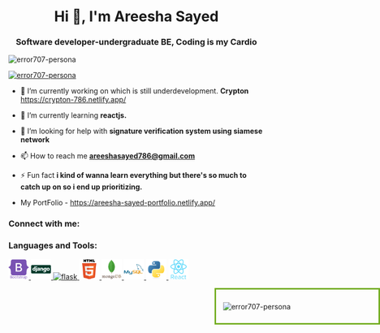 <link rel="stylesheet" href="https://stackpath.bootstrapcdn.com/bootstrap/4.1.3/css/bootstrap.min.css" integrity="sha384-MCw98/SFnGE8fJT3GXwEOngsV7Zt27NXFoaoApmYm81iuXoPkFOJwJ8ERdknLPMO" crossorigin="anonymous">
<style>.right {
  position: absolute;
  right: 0px;
  width: 300px;
  border: 3px solid #73AD21;
  padding: 10px;
}</style>
<h1 align="center">Hi 👋, I'm Areesha Sayed</h1>
<h3 align="center">Software developer-undergraduate BE, Coding is my Cardio</h3>

<p align="left"> <img src="https://komarev.com/ghpvc/?username=error707-persona&label=Profile%20views&color=0e75b6&style=flat" alt="error707-persona" /> </p>

<p align="left"> <a href="https://github.com/ryo-ma/github-profile-trophy"><img src="https://github-profile-trophy.vercel.app/?username=error707-persona" alt="error707-persona" /></a> </p>

- 🔭 I’m currently working on which is still underdevelopment. **Crypton** https://crypton-786.netlify.app/

- 🌱 I’m currently learning **reactjs.**

- 🤝 I’m looking for help with **signature verification system using siamese network**

- 📫 How to reach me **areeshasayed786@gmail.com**

- ⚡ Fun fact **i kind of wanna learn everything but there's so much to catch up on so i end up prioritizing.**
- My PortFolio - https://areesha-sayed-portfolio.netlify.app/

<h3 align="left">Connect with me:</h3>
<p align="left">
</p>

<h3 align="left">Languages and Tools:</h3>
<p align="left"> <a href="https://getbootstrap.com" target="_blank" rel="noreferrer"> <img src="https://raw.githubusercontent.com/devicons/devicon/master/icons/bootstrap/bootstrap-plain-wordmark.svg" alt="bootstrap" width="40" height="40"/> </a> <a href="https://www.djangoproject.com/" target="_blank" rel="noreferrer"> <img src="https://raw.githubusercontent.com/devicons/devicon/master/icons/django/django-original.svg" alt="django" width="40" height="40"/> </a> <a href="https://flask.palletsprojects.com/" target="_blank" rel="noreferrer"> <img src="https://www.vectorlogo.zone/logos/pocoo_flask/pocoo_flask-icon.svg" alt="flask" width="40" height="40"/> </a> <a href="https://www.w3.org/html/" target="_blank" rel="noreferrer"> <img src="https://raw.githubusercontent.com/devicons/devicon/master/icons/html5/html5-original-wordmark.svg" alt="html5" width="40" height="40"/> </a> <a href="https://www.mongodb.com/" target="_blank" rel="noreferrer"> <img src="https://raw.githubusercontent.com/devicons/devicon/master/icons/mongodb/mongodb-original-wordmark.svg" alt="mongodb" width="40" height="40"/> </a> <a href="https://www.mysql.com/" target="_blank" rel="noreferrer"> <img src="https://raw.githubusercontent.com/devicons/devicon/master/icons/mysql/mysql-original-wordmark.svg" alt="mysql" width="40" height="40"/> </a> <a href="https://www.python.org" target="_blank" rel="noreferrer"> <img src="https://raw.githubusercontent.com/devicons/devicon/master/icons/python/python-original.svg" alt="python" width="40" height="40"/> </a> <a href="https://reactjs.org/" target="_blank" rel="noreferrer"> <img src="https://raw.githubusercontent.com/devicons/devicon/master/icons/react/react-original-wordmark.svg" alt="react" width="40" height="40"/> </a> </p>


<div class="col-sm-6 right"><p>&nbsp;<img align="center" float="right" src="https://github-readme-stats.vercel.app/api?username=error707-persona&show_icons=true&locale=en" alt="error707-persona" /></p></div>




